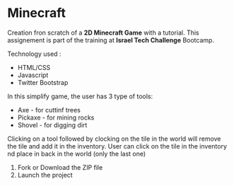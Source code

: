 # Minecraft

Creation fron scratch of a **2D Minecraft Game** with a tutorial. This assignement is part of the training at **Israel Tech Challenge** Bootcamp.

Technology used : 
- HTML/CSS
- Javascript
- Twitter Bootstrap

In this simplify game, the user has 3 type of tools:

* Axe - for cuttinf trees
* Pickaxe - for mining rocks
* Shovel - for digging dirt

Clicking on a tool followed by clocking on the tile in the world will remove the tile and add it in the inventory.
User can click on the tile in the inventory nd place in back in the world (only the last one)

1. Fork or Download the ZIP file 
2. Launch the project




